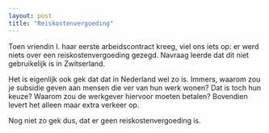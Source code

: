 ```yaml
---
layout: post
title: "Reiskostenvergoeding"
---
```


Toen vriendin I. haar eerste arbeidscontract kreeg, viel ons iets op: er werd niets over een reiskostenvergoeding gezegd. Navraag leerde dat dit niet gebruikelijk is in Zwitserland.

Het is eigenlijk ook gek dat dat in Nederland wel zo is. Immers, waarom zou je subsidie geven aan mensen die ver van hun werk wonen? Dat is toch hun keuze? Waarom zou de werkgever hiervoor moeten betalen? Bovendien levert het alleen maar extra verkeer op.

Nog niet zo gek dus, dat er geen reiskostenvergoeding is.